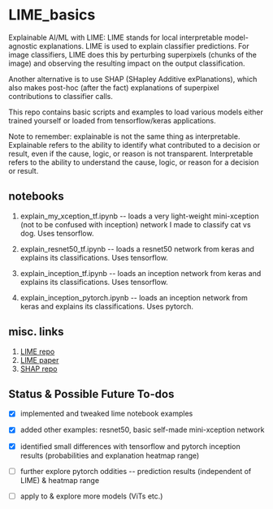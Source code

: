 # LIME_basics
Explainable AI/ML with LIME: LIME stands for local interpretable model-agnostic explanations.  LIME is used to explain classifier predictions.  For image classifiers, LIME does this by perturbing superpixels (chunks of the image) and observing the resulting impact on the output classification.

Another alternative is to use SHAP (SHapley Additive exPlanations), which also makes post-hoc (after the fact) explanations of superpixel contributions to classifier calls.


This repo contains basic scripts and examples to load various models either trained yourself or loaded from tensorflow/keras applications.


Note to remember: explainable is not the same thing as interpretable. Explainable refers to the ability to identify what contributed to a decision or result, even if the cause, logic, or reason is not transparent.  Interpretable refers to the ability to understand the cause, logic, or reason for a decision or result.  



## notebooks
1. explain_my_xception_tf.ipynb -- loads a very light-weight mini-xception (not to be confused with inception) network I made to classify cat vs dog. Uses tensorflow.

2. explain_resnet50_tf.ipynb -- loads a resnet50 network from keras and explains its classifications. Uses tensorflow.

3. explain_inception_tf.ipynb -- loads an inception network from keras and explains its classifications. Uses tensorflow.

4. explain_inception_pytorch.ipynb -- loads an inception network from keras and explains its classifications. Uses pytorch.


## misc. links
1. [LIME repo](https://github.com/marcotcr/lime)
2. [LIME paper](https://arxiv.org/abs/1602.04938)
3. [SHAP repo](https://github.com/slundberg/shap)


## Status & Possible Future To-dos
- [x] implemented and tweaked lime notebook examples
- [x] added other examples: resnet50, basic self-made mini-xception network
- [x] identified small differences with tensorflow and pytorch inception results (probabilities and explanation heatmap range) 
- [ ] further explore pytorch oddities -- prediction results (independent of LIME) & heatmap range
- [ ] apply to & explore more models (ViTs etc.)


